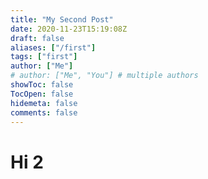 ```yaml
---
title: "My Second Post"
date: 2020-11-23T15:19:08Z
draft: false
aliases: ["/first"]
tags: ["first"]
author: ["Me"]
# author: ["Me", "You"] # multiple authors
showToc: false
TocOpen: false
hidemeta: false
comments: false
---
```


# Hi 2
